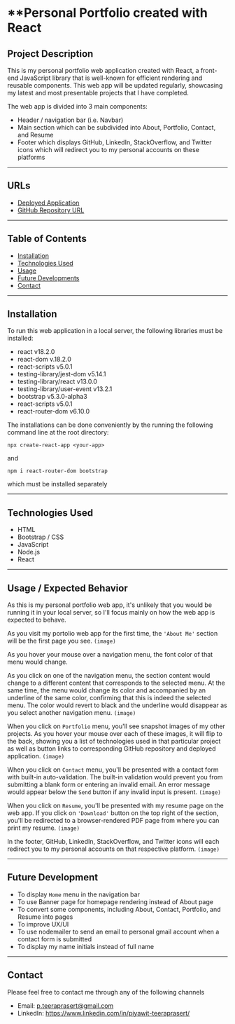 # **Personal Portfolio created with React

## **Project Description**

This is my personal portfolio web application created with React, a front-end JavaScript library that is well-known for efficient rendering and reusable components. This web app will be updated regularly, showcasing my latest and most presentable projects that I have completed.

The web app is divided into 3 main components:
- Header / navigation bar (i.e. Navbar)
- Main section which can be subdivided into About, Portfolio, Contact, and Resume
- Footer which displays GitHub, LinkedIn, StackOverflow, and Twitter icons which will redirect you to my personal accounts on these platforms

---
## **URLs**
- [Deployed Application]()
- [GitHub Repository URL](https://github.com/jouriena11/personal-portfolio-spa)

---
## **Table of Contents**
- [Installation](#installation)
- [Technologies Used](#technologies-used)
- [Usage](#usage--expected-behavior)
- [Future Developments](#future-development)
- [Contact]()

---
## **Installation**
To run this web application in a local server, the following libraries must be installed:
- react v18.2.0
- react-dom v.18.2.0
- react-scripts v5.0.1
- testing-library/jest-dom v5.14.1
- testing-library/react v13.0.0
- testing-library/user-event v13.2.1
- bootstrap v5.3.0-alpha3
- react-scripts v5.0.1
- react-router-dom v6.10.0

The installations can be done conveniently by the running the following command line at the root directory: 
```
npx create-react-app <your-app>
```

and

```
npm i react-router-dom bootstrap
```

which must be installed separately

---
## **Technologies Used**
- HTML
- Bootstrap / CSS
- JavaScript
- Node.js
- React

---
## **Usage / Expected Behavior**

As this is my personal portfolio web app, it's unlikely that you would be running it in your local server, so I'll focus mainly on how the web app is expected to behave.

As you visit my portolio web app for the first time, the `'About Me'` section will be the first page you see.
`(image)`

As you hover your mouse over a navigation menu, the font color of that menu would change. 

As you click on one of the navigation menu, the section content would change to a different content that corresponds to the selected menu. At the same time, the menu would change its color and accompanied by an underline of the same color, confirming that this is indeed the selected menu. The color would revert to black and the underline would disappear as you select another navigation menu.
`(image)`

When you click on `Portfolio` menu, you'll see snapshot images of my other projects. As you hover your mouse over each of these images, it will flip to the back, showing you a list of technologies used in that particular project as well as button links to corresponding GitHub repository and deployed application. 
`(image)`

When you click on `Contact` menu, you'll be presented with a contact form with built-in auto-validation. The built-in validation would prevent you from submitting a blank form or entering an invalid email. An error message would appear below the `Send` button if any invalid input is present.
`(image)`

When you click on `Resume`, you'll be presented with my resume page on the web app. If you click on `'Download'` button on the top right of the section, you'll be redirected to a browser-rendered PDF page from where you can print my resume.
`(image)`

In the footer, GitHub, LinkedIn, StackOverflow, and Twitter icons will each redirect you to my personal accounts on  that respective platform.
`(image)`

---
## **Future Development**
- To display `Home` menu in the navigation bar
- To use Banner page for homepage rendering instead of About page
- To convert some components, including About, Contact, Portfolio, and Resume into pages
- To improve UX/UI
- To use nodemailer to send an email to personal gmail account when a contact form is submitted
- To display my name initials instead of full name

---
## **Contact**

Please feel free to contact me through any of the following channels
- Email: p.teeraprasert@gmail.com 
- LinkedIn: https://www.linkedin.com/in/piyawit-teeraprasert/
